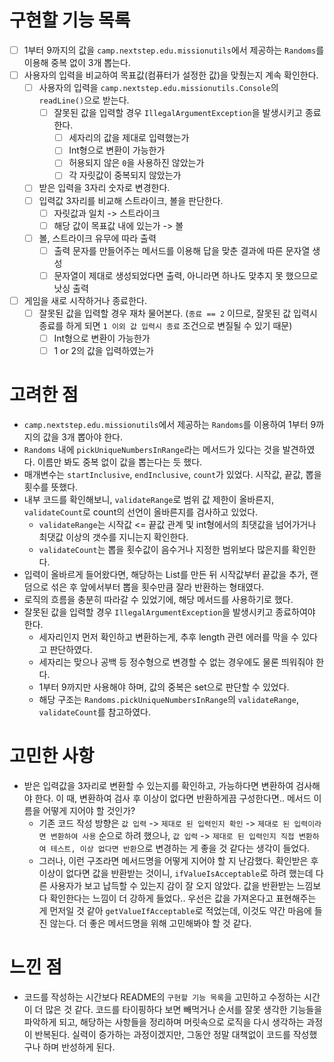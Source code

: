 # 구현할 기능 목록

- [ ] 1부터 9까지의 값을 `camp.nextstep.edu.missionutils`에서 제공하는 `Randoms`를 이용해 중복 없이 3개 뽑는다.
- [ ] 사용자의 입력을 비교하여 목표값(컴퓨터가 설정한 값)을 맞췄는지 계속 확인한다.
  - [ ] 사용자의 입력을 `camp.nextstep.edu.missionutils.Console`의 `readLine()`으로 받는다.
    - [ ] 잘못된 값을 입력할 경우 `IllegalArgumentException`을 발생시키고 종료한다.
      - [ ] 세자리의 값을 제대로 입력했는가
      - [ ] Int형으로 변환이 가능한가
      - [ ] 허용되지 않은 `0`을 사용하진 않았는가
      - [ ] 각 자릿값이 중복되지 않았는가
  - [ ] 받은 입력을 3자리 숫자로 변경한다.
  - [ ] 입력값 3자리를 비교해 스트라이크, 볼을 판단한다.
    - [ ] 자릿값과 일치 -> 스트라이크
    - [ ] 해당 값이 목표값 내에 있는가 -> 볼
  - [ ] 볼, 스트라이크 유무에 따라 출력
    - [ ] 출력 문자를 만들어주는 메서드를 이용해 답을 맞춘 결과에 따른 문자열 생성
    - [ ] 문자열이 제대로 생성되었다면 출력, 아니라면 하나도 맞추지 못 했으므로 낫싱 출력

- [ ] 게임을 새로 시작하거나 종료한다.
  - [ ] 잘못된 값을 입력할 경우 재차 물어본다. (`종료 == 2` 이므로, 잘못된 값 입력시 종료를 하게 되면 `1 이외 값 입력시 종료` 조건으로 변질될 수 있기 때문)
    - [ ] Int형으로 변환이 가능한가
    - [ ] 1 or 2의 값을 입력하였는가

# 고려한 점

-  `camp.nextstep.edu.missionutils`에서 제공하는 `Randoms`를 이용하여 1부터 9까지의 값을 3개 뽑아야 한다.
  - `Randoms` 내에 `pickUniqueNumbersInRange`라는 메서드가 있다는 것을 발견하였다. 이름만 봐도 중복 없이 값을 뽑는다는 듯 했다.
  - 매개변수는 `startInclusive`, `endInclusive`, `count`가 있었다. 시작값, 끝값, 뽑을 횟수를  뜻했다.
  - 내부 코드를 확인해보니, `validateRange`로 범위 값 제한이 올바른지, `validateCount`로 count의 선언이 올바른지를 검사하고 있었다.
    - `validateRange`는 시작값 <= 끝값 관계 및 int형에서의 최댓값을 넘어가거나 최댓값 이상의 갯수를 지니는지 확인한다.
    - `validateCount`는 뽑을 횟수값이 음수거나 지정한 범위보다 많은지를 확인한다.
  - 입력이 올바르게 들어왔다면, 해당하는 List를 만든 뒤 시작값부터 끝값을 추가, 랜덤으로 섞은 후 앞에서부터 뽑을 횟수만큼 잘라 반환하는 형태였다.
  - 로직의 흐름을 충분히 따라갈 수 있었기에, 해당 메서드를 사용하기로 했다.
- 잘못된 값을 입력할 경우 `IllegalArgumentException`을 발생시키고 종료하여야 한다.
  - 세자리인지 먼저 확인하고 변환하는게, 추후 length 관련 에러를 막을 수 있다고 판단하였다.
  - 세자리는 맞으나 공백 등 정수형으로 변경할 수 없는 경우에도 물론 띄워줘야 한다.
  - 1부터 9까지만 사용해야 하며, 값의 중복은 set으로 판단할 수 있었다.
  - 해당 구조는 `Randoms.pickUniqueNumbersInRange`의 `validateRange`, `validateCount`를 참고하였다.

# 고민한 사항

- 받은 입력값을 3자리로 변환할 수 있는지를 확인하고, 가능하다면 변환하여 검사해야 한다. 이 때, 변환하여 검사 후 이상이 없다면 반환하게끔 구성한다면.. 메서드 이름을 어떻게 지어야 할 것인가?
  - 기존 코드 작성 방향은 `값 입력` -> `제대로 된 입력인지 확인` -> `제대로 된 입력이라면 변환하여 사용` 순으로 하려 했으나, `값 입력` -> `제대로 된 입력인지 직접 변환하여 테스트, 이상 없다면 반환`으로 변경하는 게 좋을 것 같다는 생각이 들었다.
  - 그러나, 이런 구조라면 메서드명을 어떻게 지어야 할 지 난감했다. 확인받은 후 이상이 없다면 값을 반환받는 것이니, `ifValueIsAcceptable`로 하려 했는데 다른 사용자가 보고 납득할 수 있는지 감이 잘 오지 않았다. 값을 반환받는 느낌보다 확인한다는 느낌이 더 강하게 들었다.. 우선은 값을 가져온다고 표현해주는 게 먼저일 것 같아 `getValueIfAcceptable`로 적었는데, 이것도 약간 마음에 들진 않는다. 더 좋은 메서드명을 위해 고민해봐야 할 것 같다.

# 느낀 점

- 코드를 작성하는 시간보다 README의 `구현할 기능 목록`을 고민하고 수정하는 시간이 더 많은 것 같다. 코드를 타이핑하다 보면 빼먹거나 순서를 잘못 생각한 기능들을 파악하게 되고, 해당하는 사항들을 정리하며 머릿속으로 로직을 다시 생각하는 과정이 반복된다. 실력이 증가하는 과정이겠지만, 그동안 정말 대책없이 코드를 작성했구나 하며 반성하게 된다. 